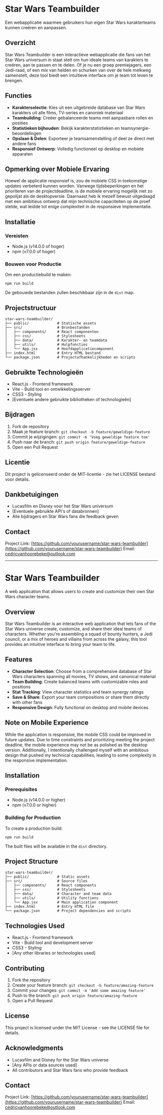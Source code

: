 # Star Wars Teambuilder

Een webapplicatie waarmee gebruikers hun eigen Star Wars karakterteams kunnen creëren en aanpassen.

## Overzicht

Star Wars Teambuilder is een interactieve webapplicatie die fans van het Star Wars universum in staat stelt om hun ideale teams van karakters te creëren, aan te passen en te delen. Of je nu een groep premiejagers, een Jedi-raad, of een mix van helden en schurken van over de hele melkweg samenstelt, deze tool biedt een intuïtieve interface om je team tot leven te brengen.

## Functies

- **Karakterselectie**: Kies uit een uitgebreide database van Star Wars karakters uit alle films, TV-series en canoniek materiaal
- **Teambuilding**: Creëer gebalanceerde teams met aanpasbare rollen en posities
- **Statistieken bijhouden**: Bekijk karakterstatistieken en teamsynergie-beoordelingen
- **Opslaan & Delen**: Exporteer je teamsamenstelling of deel ze direct met andere fans
- **Responsief Ontwerp**: Volledig functioneel op desktop en mobiele apparaten

## Opmerking over Mobiele Ervaring

Hoewel de applicatie responsief is, zou de mobiele CSS in toekomstige updates verbeterd kunnen worden. Vanwege tijdsbeperkingen en het prioriteren van de projectdeadline, is de mobiele ervaring mogelijk niet zo gepolijst als de desktopversie. Daarnaast heb ik mezelf bewust uitgedaagd met een ambitieus ontwerp dat mijn technische capaciteiten op de proef stelde, wat leidde tot enige complexiteit in de responsieve implementatie.

## Installatie

### Vereisten

- Node.js (v14.0.0 of hoger)
- npm (v7.0.0 of hoger)

### Bouwen voor Productie

Om een productiebuild te maken:

```
npm run build
```

De gebouwde bestanden zullen beschikbaar zijn in de `dist` map.

## Projectstructuur

```
star-wars-teambuilder/
├── public/             # Statische assets
├── src/                # Bronbestanden
│   ├── components/     # React componenten
│   ├── css/            # Stylesheets
│   ├── data/           # Karakter- en teamdata
│   ├── utils/          # Hulpfuncties
│   └── App.jsx         # Hoofdapplicatiecomponent
├── index.html          # Entry HTML bestand
└── package.json        # Projectafhankelijkheden en scripts
```

## Gebruikte Technologieën

- React.js - Frontend framework
- Vite - Build tool en ontwikkelingsserver
- CSS3 - Styling
- [Eventuele andere gebruikte bibliotheken of technologieën]

## Bijdragen

1. Fork de repository
2. Maak je feature branch: `git checkout -b feature/geweldige-feature`
3. Commit je wijzigingen: `git commit -m 'Voeg geweldige feature toe'`
4. Push naar de branch: `git push origin feature/geweldige-feature`
5. Open een Pull Request

## Licentie

Dit project is gelicenseerd onder de MIT-licentie - zie het LICENSE bestand voor details.

## Dankbetuigingen

- Lucasfilm en Disney voor het Star Wars universum
- [Eventuele gebruikte API's of databronnen]
- Alle bijdragers en Star Wars fans die feedback geven

## Contact

Project Link: [https://github.com/yourusername/star-wars-teambuilder](https://github.com/yourusername/star-wars-teambuilder)
Email: cedricvanhoorebeke@outlook.com

---

# Star Wars Teambuilder

A web application that allows users to create and customize their own Star Wars character teams.

## Overview

Star Wars Teambuilder is an interactive web application that lets fans of the Star Wars universe create, customize, and share their ideal teams of characters. Whether you're assembling a squad of bounty hunters, a Jedi council, or a mix of heroes and villains from across the galaxy, this tool provides an intuitive interface to bring your team to life.

## Features

- **Character Selection**: Choose from a comprehensive database of Star Wars characters spanning all movies, TV shows, and canonical material
- **Team Building**: Create balanced teams with customizable roles and positions
- **Stat Tracking**: View character statistics and team synergy ratings
- **Save & Share**: Export your team compositions or share them directly with other fans
- **Responsive Design**: Fully functional on desktop and mobile devices

## Note on Mobile Experience

While the application is responsive, the mobile CSS could be improved in future updates. Due to time constraints and prioritizing meeting the project deadline, the mobile experience may not be as polished as the desktop version. Additionally, I intentionally challenged myself with an ambitious design that pushed my technical capabilities, leading to some complexity in the responsive implementation.

## Installation

### Prerequisites

- Node.js (v14.0.0 or higher)
- npm (v7.0.0 or higher)

### Building for Production

To create a production build:

```
npm run build
```

The built files will be available in the `dist` directory.

## Project Structure

```
star-wars-teambuilder/
├── public/             # Static assets
├── src/                # Source files
│   ├── components/     # React components
│   ├── css/            # Stylesheets
│   ├── data/           # Character and team data
│   ├── utils/          # Utility functions
│   └── App.jsx         # Main application component
├── index.html          # Entry HTML file
└── package.json        # Project dependencies and scripts
```

## Technologies Used

- React.js - Frontend framework
- Vite - Build tool and development server
- CSS3 - Styling
- [Any other libraries or technologies used]

## Contributing

1. Fork the repository
2. Create your feature branch: `git checkout -b feature/amazing-feature`
3. Commit your changes: `git commit -m 'Add some amazing feature'`
4. Push to the branch: `git push origin feature/amazing-feature`
5. Open a Pull Request

## License

This project is licensed under the MIT License - see the LICENSE file for details.

## Acknowledgments

- Lucasfilm and Disney for the Star Wars universe
- [Any APIs or data sources used]
- All contributors and Star Wars fans who provide feedback

## Contact

Project Link: [https://github.com/yourusername/star-wars-teambuilder](https://github.com/yourusername/star-wars-teambuilder)
Email: cedricvanhoorebeke@outlook.com
